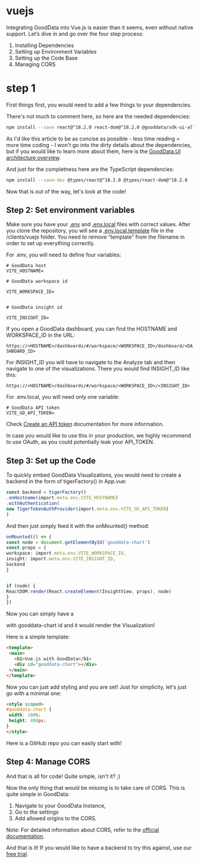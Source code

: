# vuejs

Integrating GoodData into Vue.js is easier than it seems, even without native support. Let’s dive in and go over the four step process:

1. Installing Dependencies
1. Setting up Environment Variables
1. Setting up the Code Base
1. Managing CORS


# step 1

First things first, you would need to add a few things to your dependencies.

There's not much to comment here, so here are the needed dependencies:

```bash
npm install --save react@^18.2.0 react-dom@^18.2.0 @gooddata/sdk-ui-all @gooddata/sdk-backend-tiger
```

As I'd like this article to be as concise as possible - less time reading = more time coding - I won't go into the dirty details about the dependencies, but if you would like to learn more about them, here is the [GoodData.UI architecture overview](https://www.gooddata.com/docs/gooddata-ui/latest/architecture/architecture_overview/).


And just for the completness here are the TypeScript dependencies:

```bash
npm install --save-dev @types/react@^18.2.0 @types/react-dom@^18.2.0
```

Now that is out of the way, let's look at the code!

## Step 2: Set environment variables
Make sure you have your [.env](./.env) and [.env.local](./.env.local.template) files with correct values. After you clone the repository, you will see a [.env.local.template](./.env.local.template) file in the /clients/vuejs folder. You need to remove “template” from the filename in order to set up everything correctly.

For .env, you will need to define four variables:
```
# GoodData host
VITE_HOSTNAME=

# GoodData workspace id

VITE_WORKSPACE_ID=


# GoodData insight id

VITE_INSIGHT_ID=
```

If you open a GoodData dashboard, you can find the HOSTNAME and WORKSPACE_ID in the URL:

`https://<HOSTNAME>/dashboards/#/workspace/<WORKSPACE_ID>/dashboard/<DASHBOARD_ID>`

For INSIGHT_ID you will have to navigate to the Analyze tab and then navigate to one of the visualizations. There you would find INSIGHT_ID like this:

`https://<HOSTNAME>/dashboards/#/workspace/<WORKSPACE_ID>/<INSIGHT_ID>`

For .env.local, you will need only one variable:

```
# GoodData API token
VITE_GD_API_TOKEN=
```
Check [Create an API token](https://www.gooddata.com/developers/cloud-native/doc/cloud/getting-started/create-api-token/) documentation for more information.

In case you would like to use this in your production, we highly recommend to use OAuth, as you could potentially leak your API_TOKEN.

## Step 3: Set up the Code

To quickly embed GoodData Visualizations, you would need to create a backend in the form of tigerFactory() in App.vue:

```typescript
const backend = tigerFactory()
.onHostname(import.meta.env.VITE_HOSTNAME)
.withAuthentication(
new TigerTokenAuthProvider(import.meta.env.VITE_GD_API_TOKEN)
)
```

And then just simply feed it with the onMounted() method:

```typescript
onMounted(() => {
const node = document.getElementById('gooddata-chart')
const props = {
workspace: import.meta.env.VITE_WORKSPACE_ID,
insight: import.meta.env.VITE_INSIGHT_ID,
backend
}


if (node) {
ReactDOM.render(React.createElement(InsightView, props), node)
}
})
```

Now you can simply have a <div> with gooddata-chart id and it would render the Visualization!

Here is a simple template:

```html
<template>
 <main>
   <h1>Vue.js with GoodData</h1>
   <div id="gooddata-chart"></div>
 </main>
</template>
```
Now you can just add styling and you are set! Just for simplicity, let's just go with a minimal one:

```html
<style scoped>
#gooddata-chart {
 width: 100%;
 height: 400px;
}
</style>
```


Here is a GitHub repo you can easily start with!

## Step 4: Manage CORS
And that is all for code! Quite simple, isn't it? ;)

Now the only thing that would be missing is to take care of CORS. This is quite simple in GoodData:
1. Navigate to your GoodData Instance,
1. Go to the settings
1. Add allowed origins to the CORS.

Note: For detailed information about CORS, refer to the [official documentation](https://www.gooddata.com/docs/cloud/manage-organization/set-up-cors-for-organization/).

And that is it! If you would like to have a backend to try this against, use our [free trial](https://www.gooddata.com/trial/).